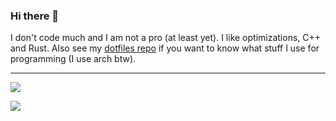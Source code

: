 ### Hi there 👋

I don't code much and I am not a pro (at least yet). I like optimizations, C++ and Rust. Also see my [dotfiles repo](https://github.com/NamorNiradnug/.dotfiles) if you want to know what stuff I use for programming (I use arch btw).

----------------------------------
![](https://github-readme-stats-git-masterrstaa-rickstaa.vercel.app/api/top-langs?username=NamorNiradnug&show_icons=true&layout=compact&count_private=true&theme=github_dark)

![](https://github-readme-stats-git-masterrstaa-rickstaa.vercel.app/api?username=NamorNiradnug&show_icons=true&count_private=true&theme=github_dark)
